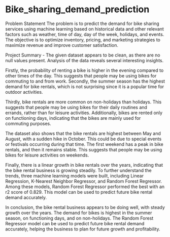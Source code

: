 # Bike_sharing_demand_prediction

Problem Statement
The problem is to predict the demand for bike sharing services using machine learning based on historical data and other relevant factors such as weather, time of day, day of the week, holidays, and events. The objective is to optimize inventory, pricing, and marketing strategies to maximize revenue and improve customer satisfaction.



Project Summary -
The given dataset appears to be clean, as there are no null values present. Analysis of the data reveals several interesting insights.

Firstly, the probability of renting a bike is higher in the evening compared to other times of the day. This suggests that people may be using bikes for commuting to and from work. Secondly, the summer season has the highest demand for bike rentals, which is not surprising since it is a popular time for outdoor activities.

Thirdly, bike rentals are more common on non-holidays than holidays. This suggests that people may be using bikes for their daily routines and errands, rather than for leisure activities. Additionally, bikes are rented only on functioning days, indicating that the bikes are mainly used for commuting purposes.

The dataset also shows that the bike rentals are highest between May and August, with a sudden hike in October. This could be due to special events or festivals occurring during that time. The first weekend has a peak in bike rentals, and then it remains stable. This suggests that people may be using bikes for leisure activities on weekends.

Finally, there is a linear growth in bike rentals over the years, indicating that the bike rental business is growing steadily. To further understand the trends, three machine learning models were built, including Linear Regression, K-Nearest Neighbor Regressor, and Random Forest Regressor. Among these models, Random Forest Regressor performed the best with an r2 score of 0.829. This model can be used to predict future bike rental demand accurately.

In conclusion, the bike rental business appears to be doing well, with steady growth over the years. The demand for bikes is highest in the summer season, on functioning days, and on non-holidays. The Random Forest Regressor model can be used to predict future bike rental demand accurately, helping the business to plan for future growth and profitability.
